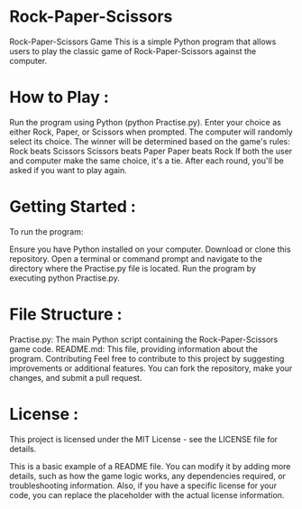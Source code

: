 # Rock-Paper-Scissors
Rock-Paper-Scissors Game
This is a simple Python program that allows users to play the classic game of Rock-Paper-Scissors against the computer.

# How to Play : 
Run the program using Python (python Practise.py).
Enter your choice as either Rock, Paper, or Scissors when prompted.
The computer will randomly select its choice.
The winner will be determined based on the game's rules:
Rock beats Scissors
Scissors beats Paper
Paper beats Rock
If both the user and computer make the same choice, it's a tie.
After each round, you'll be asked if you want to play again.
# Getting Started :
To run the program:

Ensure you have Python installed on your computer.
Download or clone this repository.
Open a terminal or command prompt and navigate to the directory where the Practise.py file is located.
Run the program by executing python Practise.py.
# File Structure :
Practise.py: The main Python script containing the Rock-Paper-Scissors game code.
README.md: This file, providing information about the program.
Contributing
Feel free to contribute to this project by suggesting improvements or additional features. You can fork the repository, make your changes, and submit a pull request.

# License :
This project is licensed under the MIT License - see the LICENSE file for details.

This is a basic example of a README file. You can modify it by adding more details, such as how the game logic works, any dependencies required, or troubleshooting information. Also, if you have a specific license for your code, you can replace the placeholder with the actual license information.
